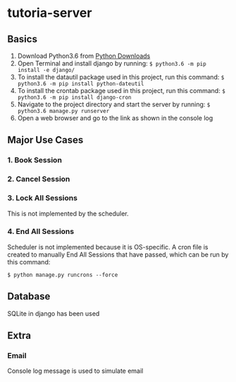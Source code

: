 # tutoria-server
## Basics
1. Download Python3.6 from [Python Downloads](https://www.python.org/downloads/)
2. Open Terminal and install django by running: ```$ python3.6 -m pip install -e django/```
3. To install the datautil package used in this project, run this command: ```$ python3.6 -m pip install python-dateutil```
4. To install the crontab package used in this project, run this command: ```$ python3.6 -m pip install django-cron```
5. Navigate to the project directory and start the server by running: ```$ python3.6 manage.py runserver```
6. Open a web browser and go to the link as shown in the console log

## Major Use Cases
### 1. Book Session

### 2. Cancel Session

### 3. Lock All Sessions
This is not implemented by the scheduler.

### 4. End All Sessions
Scheduler is not implemented because it is OS-specific. A cron file is created to manually End All Sessions that have passed, which can be run by this command: 
```
$ python manage.py runcrons --force
```

## Database
SQLite in django has been used

## Extra
### Email
Console log message is used to simulate email
